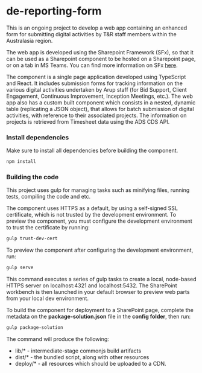 # de-reporting-form

This is an ongoing project to develop a web app containing an enhanced form for submitting digital activities by T&R staff members within the Australasia region. 

The web app is developed using the Sharepoint Framework (SFx), so that it can be used as a Sharepoint component to be hosted on a Sharepoint page, or on a tab in MS Teams. You can find more information on SFx [here](https://docs.microsoft.com/en-us/sharepoint/dev/spfx/sharepoint-framework-overview).

The component is a single page application developed using TypeScript and React. It includes submission forms for tracking information on the various digital activities undertaken by Arup staff (for Bid Support, Client Engagement, Continuous Improvement, Inception Meetings, etc.). The web app also has a custom built component which consists in a nested, dynamic table (replicating a JSON object), that allows for batch submission of digital activities, with reference to their associated projects. The information on projects is retrieved from Timesheet data using the ADS CDS API.

### Install dependencies

Make sure to install all dependencies before building the component.

```bash 
npm install
````

### Building the code


This project uses gulp for managing tasks such as minifying files, running tests, compiling the code and etc.

The component uses HTTPS as a default, by using a self-signed SSL certificate, which is not trusted by the development environment. To preview the component, you must configure the development environment to trust the certificate by running:

```bash
gulp trust-dev-cert
```

To preview the component after configuring the development environment, run:

```bash
gulp serve
```

This command executes a series of gulp tasks to create a local, node-based HTTPS server on localhost:4321 and localhost:5432. The SharePoint workbench is then launched in your default browser to preview web parts from your local dev environment.

To build the component for deployment to a SharePoint page, complete the metadata on the **package-solution.json** file in the **config folder**, then run:

```bash
gulp package-solution
```

The command will produce the following:

* lib/* - intermediate-stage commonjs build artifacts
* dist/* - the bundled script, along with other resources
* deploy/* - all resources which should be uploaded to a CDN.


